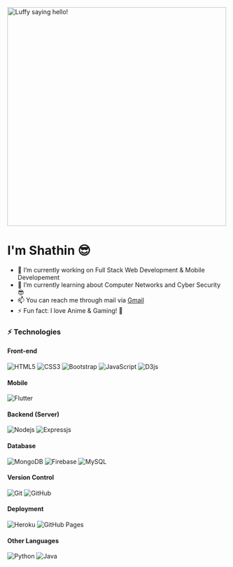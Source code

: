 <img src="https://media1.tenor.com/images/47f4b12ff525c081aa4c4c7243069ec4/tenor.gif?itemid=18176137" width="500" title="Yes I love One Piece ☠" alt="Luffy saying hello!">

# I'm **Shathin** 😎


- 🔭 I’m currently working on Full Stack Web Development & Mobile Developement
- 🌱 I’m currently learning about Computer Networks and Cyber Security 😎  
- 📫 You can reach me through mail via [Gmail](shathin.rao@gmail.com)
- ⚡ Fun fact: I love Anime & Gaming! 🖤 

### ⚡ Technologies
#### Front-end 
![HTML5](https://img.shields.io/badge/-HTML5-E34F26?style=flat-square&logo=html5&logoColor=white)
![CSS3](https://img.shields.io/badge/-CSS3-1572B6?style=flat-square&logo=css3)
![Bootstrap](https://img.shields.io/badge/-Bootstrap-563D7C?style=flat-square&logo=bootstrap)
![JavaScript](https://img.shields.io/badge/-JavaScript-black?style=flat-square&logo=javascript)
![D3js](https://img.shields.io/badge/-D3.js-black?style=flat-square&logo=d3.js)
#### Mobile
![Flutter](https://img.shields.io/badge/-Flutter-1572B6?style=flat-square&logo=flutter)
#### Backend (Server)
![Nodejs](https://img.shields.io/badge/-Nodejs-black?style=flat-square&logo=Node.js)
![Expressjs](https://img.shields.io/badge/-Express-black?style=flat-square&logo=express)
#### Database
![MongoDB](https://img.shields.io/badge/-MongoDB-black?style=flat-square&logo=mongodb)
![Firebase](https://img.shields.io/badge/-Firebase-black?style=flat-square&logo=firebase)
![MySQL](https://img.shields.io/badge/-MySQL-fffff0?style=flat-square&logo=mysql)
#### Version Control
![Git](https://img.shields.io/badge/-Git-black?style=flat-square&logo=git)
![GitHub](https://img.shields.io/badge/-GitHub-181717?style=flat-square&logo=github)
#### Deployment
![Heroku](https://img.shields.io/badge/-Heroku-430098?style=flat-square&logo=heroku)
![GitHub Pages](https://img.shields.io/badge/-GitHub%20Pages-181717?style=flat-square&logo=github)
#### Other Languages
![Python](https://img.shields.io/badge/-Python-black?style=flat-square&logo=Python)
![Java](https://img.shields.io/badge/-Java-orange?style=flat-square&logo=java)
